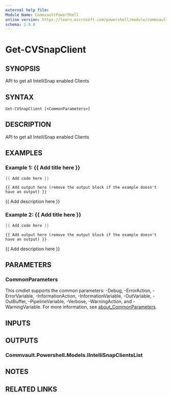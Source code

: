 ```yaml
---
external help file:
Module Name: CommvaultPowerShell
online version: https://learn.microsoft.com/powershell/module/commvaultpowershell/get-cvsnapclient
schema: 2.0.0
---
```


# Get-CVSnapClient

## SYNOPSIS
API to get all IntelliSnap enabled Clients

## SYNTAX

```
Get-CVSnapClient [<CommonParameters>]
```

## DESCRIPTION
API to get all IntelliSnap enabled Clients

## EXAMPLES

### Example 1: {{ Add title here }}
```powershell
{{ Add code here }}
```

```output
{{ Add output here (remove the output block if the example doesn't have an output) }}
```

{{ Add description here }}

### Example 2: {{ Add title here }}
```powershell
{{ Add code here }}
```

```output
{{ Add output here (remove the output block if the example doesn't have an output) }}
```

{{ Add description here }}

## PARAMETERS

### CommonParameters
This cmdlet supports the common parameters: -Debug, -ErrorAction, -ErrorVariable, -InformationAction, -InformationVariable, -OutVariable, -OutBuffer, -PipelineVariable, -Verbose, -WarningAction, and -WarningVariable. For more information, see [about_CommonParameters](http://go.microsoft.com/fwlink/?LinkID=113216).

## INPUTS

## OUTPUTS

### Commvault.Powershell.Models.IIntelliSnapClientsList

## NOTES

## RELATED LINKS

